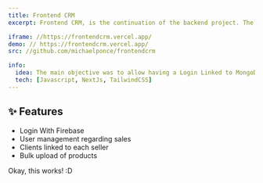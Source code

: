 ```yaml
---
title: Frontend CRM
excerpt: Frontend CRM, is the continuation of the backend project. The interface is quite intuitive and allows you to quickly become familiar with the environment.

iframe: //https://frontendcrm.vercel.app/
demo: // https://frontendcrm.vercel.app/
src: //github.com/michaelponce/frontendcrm

info:
  idea: The main objective was to allow having a Login Linked to MongoDB, which provides greater security. In addition, it allows you to have control of the sales made or the deliveries of pending products.
  tech: [Javascript, NextJs, TailwindCSS]
---
```


## 


## ✨ Features

- Login With Firebase
- User management regarding sales
- Clients linked to each seller
- Bulk upload of products



Okay, this works!
:D

